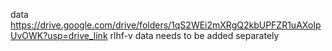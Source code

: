 data
https://drive.google.com/drive/folders/1qS2WEi2mXRgQ2kbUPFZR1uAXoIpUvOWK?usp=drive_link
rlhf-v data needs to be added separately
